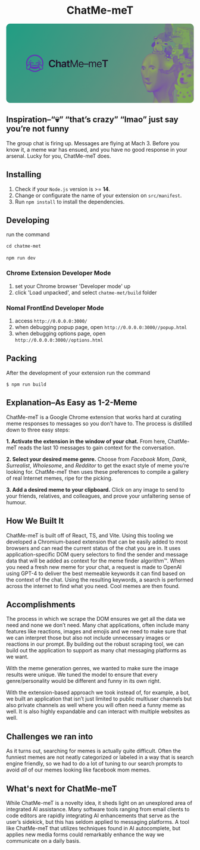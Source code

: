 <h1 align="center">ChatMe-meT</h1>

![Banner](/assets/banner.png)

## Inspiration–“💀” “that’s crazy” “lmao” just say you’re not funny

The group chat is firing up. Messages are flying at Mach 3. Before you know it, a meme war has ensued, and you have no good response in your arsenal. Lucky for you, ChatMe-meT does.

## Installing

1. Check if your `Node.js` version is >= **14**.
2. Change or configurate the name of your extension on `src/manifest`.
3. Run `npm install` to install the dependencies.

## Developing

run the command

```shell
cd chatme-met

npm run dev
```

### Chrome Extension Developer Mode

1. set your Chrome browser 'Developer mode' up
2. click 'Load unpacked', and select `chatme-met/build` folder

### Nomal FrontEnd Developer Mode

1. access `http://0.0.0.0:3000/`
2. when debugging popup page, open `http://0.0.0.0:3000//popup.html`
3. when debugging options page, open `http://0.0.0.0:3000//options.html`

## Packing

After the development of your extension run the command

```shell
$ npm run build
```

## Explanation–As Easy as 1-2-Meme

ChatMe-meT is a Google Chrome extension that works hard at curating meme responses to messages so you don’t have to. The process is distilled down to three easy steps:

**1. Activate the extension in the window of your chat.** From here, ChatMe-meT reads the last 10 messages to gain context for the conversation.

**2. Select your desired meme genre.** Choose from _Facebook Mom_, _Dank_, _Surrealist_, _Wholesome_, and _Redditor_ to get the exact style of meme you’re looking for. ChatMe-meT then uses these preferences to compile a gallery of real Internet memes, ripe for the picking.

**3. Add a desired meme to your clipboard.** Click on any image to send to your friends, relatives, and colleagues, and prove your unfaltering sense of humour.

## How We Built It

ChatMe-meT is built off of React, TS, and Vite. Using this tooling we developed a Chromium-based extension that can be easily added to most browsers and can read the current status of the chat you are in. It uses application-specific DOM query selectors to find the sender and message data that will be added as context for the meme finder algorithm™. When you need a fresh new meme for your chat, a request is made to OpenAI using GPT-4 to deliver the best memeable keywords it can find based on the context of the chat. Using the resulting keywords, a search is performed across the internet to find what you need. Cool memes are then found.

## Accomplishments

The process in which we scrape the DOM ensures we get all the data we need and none we don’t need. Many chat applications, often include many features like reactions, images and emojis and we need to make sure that we can interpret those but also not include unnecessary images or reactions in our prompt. By building out the robust scraping tool, we can build out the application to support as many chat messaging platforms as we want. 

With the meme generation genres, we wanted to make sure the image results were unique. We tuned the model to ensure that every genre/personality would be different and funny in its own right.

With the extension-based approach we took instead of, for example, a bot, we built an application that isn’t just limited to public multiuser channels but also private channels as well where you will often need a funny meme as well. It is also highly expandable and can interact with multiple websites as well.

## Challenges we ran into
As it turns out, searching for memes is actually quite difficult. Often the funniest memes are not neatly categorized or labeled in a way that is search engine friendly, so we had to do a lot of tuning to our search prompts to avoid _all_ of our memes looking like facebook mom memes.

## What's next for ChatMe-meT

While ChatMe-meT is a novelty idea, it sheds light on an unexplored area of integrated AI assistance. Many software tools ranging from email clients to code editors are rapidly integrating AI enhancements that serve as the user’s sidekick, but this has seldom applied to messaging platforms. A tool like ChatMe-meT that utilizes techniques found in AI autocomplete, but applies new media forms could remarkably enhance the way we communicate on a daily basis.
